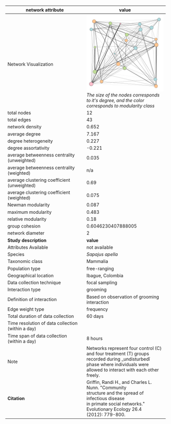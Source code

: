 network attribute|value
---|---
<img width=2500> Network Visualization | ![NetworkImage](/Networks/Visualizations/primate_griffin_4.png) *The size of the nodes corresponds to it's degree, and the color corresponds to modularity class*
total nodes|12
total edges|43
network density|0.652
average degree|7.167
degree heterogeneity|0.227
degree assortativity|-0.221
average betweenness centrality (unweighted)|0.035
average betweenness centrality (weighted)|n/a
average clustering coefficient (unweighted)|0.69
average clustering coefficient (weighted)|0.075
Newman modularity|0.087
maximum modularity|0.483
relative modularity|0.18
group cohesion|0.6046230407888005
network diameter|2
**Study description**|**value**
Attributes Available|not available
Species|*Sapajus apella*
Taxonomic class|Mammalia
Population type|free-ranging
Geographical location|Ibague, Colombia
Data collection technique|focal sampling
Interaction type|grooming
Definition of interaction|Based on observation of grooming interaction
Edge weight type|frequency
Total duration of data collection|60 days
Time resolution of data collection (within a day)|
Time span of data collection (within a day)|8 hours
Note|Networks represent four control (C)  and four treatment (T) groups recorded during _undisturbedî phase where individuals were allowed to interact with each other freely.
**Citation** | Griffin, Randi H., and Charles L. Nunn. "Community <br> structure and the spread of infectious disease <br> in primate social networks." Evolutionary Ecology 26.4 <br> (2012): 779-800.
